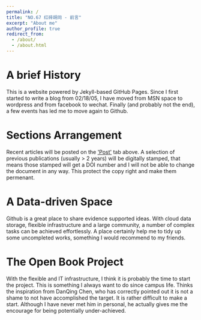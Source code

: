 ```yaml
---
permalink: /
title: "NO.67 红砖胡同 - 前言"
excerpt: "About me"
author_profile: true
redirect_from: 
  - /about/
  - /about.html
---
```


A brief History
======
This is a website powered by Jekyll-based GitHub Pages. Since I first started to write a blog from 02/18/05, I have moved from MSN space to wordpress and from facebook to wechat. Finally (and probably not the end), a few events has led me to move again to Github. 


Sections Arrangement
======
Recent articles will be posted on the ['Post'](/year-archive/) tab above. A selection of previous publications (usually > 2 years) will be digitally stamped, that means those stamped will get a DOI number and I will not be able to change the document in any way. This protect the copy right and make them permenant. 


A Data-driven Space 
======
Github is a great place to share evidence supported ideas. With cloud data storage, flexible infrastructure and a large community, a number of complex tasks can be achieved effortlessly. A place certainly help me to tidy up some uncompleted works, something I would recommend to my friends.


The Open Book Project
======
With the flexible and IT infrastructure, I think it is probably the time to start the project. This is something I always want to do since campus life. Thinks the inspiration from DanQing Chen, who has correctly pointed out it is not a shame to not have accomplished
the target. It is rather difficult to make a start. Although I have never met him in personal, he actually gives me the encourage for being potentially under-achieved. 

